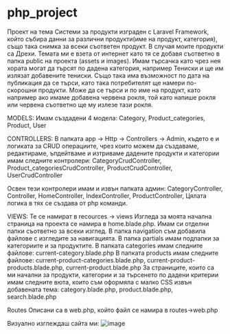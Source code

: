 # php_project
 
Проект на тема Системи за продукти изграден с Laravel Framework, който събира данни за различни продукти(име на продукт, категория), също така снимка за всеки съответен продукт. В случая моите продукти са Дрехи.
Темата ми е взета от интернет като тя се добавя съответно в папка public на проекта (assets и images).
Имам търсачка като чрез нея хората могат да търсят по дадена категория, например Тениски и ще им излязат добавените тениски. Също така има възможност по дата на публикация да се търси, като така потребителят ще намери по-скорошни продукти. Може да се търси и по име на продукт, като например ако имаме добавена червена рокля, той като напише рокля или червена съответно ще му излезе тази рокля. 

MODELS:
Имам създадени 4 модела: 
Category, Product_categories, Product, User

CONTROLLERS:
В папката app -> Http -> Controllers -> Admin, където е и логиката за CRUD операциите, чрез които можем да създаваме, редактираме, ъпдейтваме и изтриваме дадените продукти и категории имам следните контролери: CategoryCrudController, Product_categoriesCrudController, ProductCrudController, UserCrudController

Освен тези контролери имам и извън папката админ:
CategoryController, 
Controller, 
HomeController, 
IndexController, 
ProductController, 
Цялата логика в тях се създава от php команди.


VIEWS:
Те се намират в recources -> views 
Изгледа за моята начална страница на проекта се намира в home.blade.php. 
Имам си отделни папки съответно за всеки изглед. В папка navigation съм добавила файлове с изгледите за навигацията. В папка partials имам подпапки за категориите и за продуктите. 
В папката categories имам следните файлове:
current-category.blade.php 
В папката products имам следните файлове:
current-product-categories.blade.php, 
current-product-products.blade.php, 
current-product.blade.php 
За страниците, които са ми начални за продукти, категории и за търсенето по дадени критерии имам следните вюта, които съм оформяла с малко CSS извън добавената тема:
category.blade.php, 
product.blade.php, 
search.blade.php

Routes
Описани са в web.php, който файл се намира в routes->web.php

Визуално изглеждаш сайта ми:
![image](https://user-images.githubusercontent.com/57368045/149376516-95183713-81d2-46a4-a3e4-5e0d3c892d33.png)


